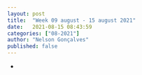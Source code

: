 ```yaml
---
layout: post
title:  "Week 09 august - 15 august 2021"
date:   2021-08-15 08:43:59
categories: ["08-2021"]
author: "Nelson Gonçalves"
published: false
---
```


*

